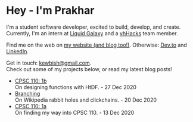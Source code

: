 # Hey - I'm Prakhar
I'm a student software developer, excited to build, develop, and create. Currently, I'm an intern at [Liquid Galaxy](https://liquidgalaxy.eu) and a [vhHacks](https://vhhacks.ca) team member.

Find me on the web on [my website (and blog too!)](https://kewbish.github.io/). Otherwise: [Dev.to](https://dev.to/kewbish) and [LinkedIn](https://www.linkedin.com/in/kewbish/).

Get in touch: [kewbish@gmail.com](mailto:kewbish@gmail.com).  
Check out some of my projects below, or read my latest blog posts!

<!--bp-->
- [CPSC 110: 1b](https://kewbi.sh/blog/posts/201227/)  
On designing functions with HtDF. - 27 Dec 2020
- [Branching](https://kewbi.sh/blog/posts/201220/)  
On Wikipedia rabbit holes and clickchains. - 20 Dec 2020
- [CPSC 110: 1a](https://kewbi.sh/blog/posts/201213/)  
On finding my way into CPSC 110. - 13 Dec 2020
